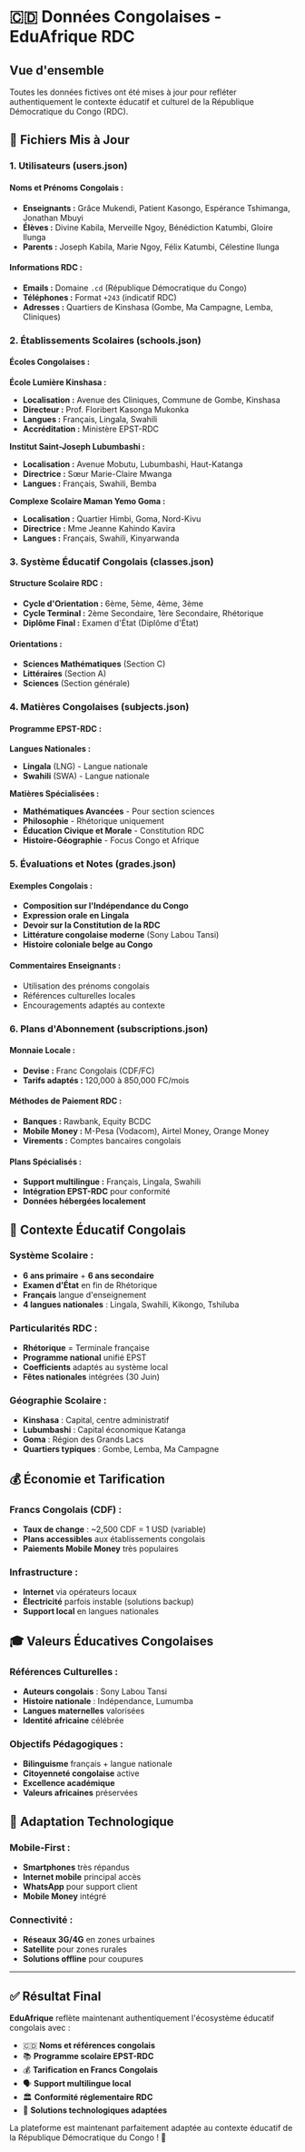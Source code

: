 # 🇨🇩 Données Congolaises - EduAfrique RDC

## Vue d'ensemble

Toutes les données fictives ont été mises à jour pour refléter authentiquement le contexte éducatif et culturel de la République Démocratique du Congo (RDC).

## 📁 Fichiers Mis à Jour

### 1. **Utilisateurs (users.json)**

#### **Noms et Prénoms Congolais :**

- **Enseignants :** Grâce Mukendi, Patient Kasongo, Espérance Tshimanga, Jonathan Mbuyi
- **Élèves :** Divine Kabila, Merveille Ngoy, Bénédiction Katumbi, Gloire Ilunga
- **Parents :** Joseph Kabila, Marie Ngoy, Félix Katumbi, Célestine Ilunga

#### **Informations RDC :**

- **Emails :** Domaine `.cd` (République Démocratique du Congo)
- **Téléphones :** Format `+243` (indicatif RDC)
- **Adresses :** Quartiers de Kinshasa (Gombe, Ma Campagne, Lemba, Cliniques)

### 2. **Établissements Scolaires (schools.json)**

#### **Écoles Congolaises :**

**École Lumière Kinshasa :**

- **Localisation :** Avenue des Cliniques, Commune de Gombe, Kinshasa
- **Directeur :** Prof. Floribert Kasonga Mukonka
- **Langues :** Français, Lingala, Swahili
- **Accréditation :** Ministère EPST-RDC

**Institut Saint-Joseph Lubumbashi :**

- **Localisation :** Avenue Mobutu, Lubumbashi, Haut-Katanga
- **Directrice :** Sœur Marie-Claire Mwanga
- **Langues :** Français, Swahili, Bemba

**Complexe Scolaire Maman Yemo Goma :**

- **Localisation :** Quartier Himbi, Goma, Nord-Kivu
- **Directrice :** Mme Jeanne Kahindo Kavira
- **Langues :** Français, Swahili, Kinyarwanda

### 3. **Système Éducatif Congolais (classes.json)**

#### **Structure Scolaire RDC :**

- **Cycle d'Orientation :** 6ème, 5ème, 4ème, 3ème
- **Cycle Terminal :** 2ème Secondaire, 1ère Secondaire, Rhétorique
- **Diplôme Final :** Examen d'État (Diplôme d'État)

#### **Orientations :**

- **Sciences Mathématiques** (Section C)
- **Littéraires** (Section A)
- **Sciences** (Section générale)

### 4. **Matières Congolaises (subjects.json)**

#### **Programme EPST-RDC :**

**Langues Nationales :**

- **Lingala** (LNG) - Langue nationale
- **Swahili** (SWA) - Langue nationale

**Matières Spécialisées :**

- **Mathématiques Avancées** - Pour section sciences
- **Philosophie** - Rhétorique uniquement
- **Éducation Civique et Morale** - Constitution RDC
- **Histoire-Géographie** - Focus Congo et Afrique

### 5. **Évaluations et Notes (grades.json)**

#### **Exemples Congolais :**

- **Composition sur l'Indépendance du Congo**
- **Expression orale en Lingala**
- **Devoir sur la Constitution de la RDC**
- **Littérature congolaise moderne** (Sony Labou Tansi)
- **Histoire coloniale belge au Congo**

#### **Commentaires Enseignants :**

- Utilisation des prénoms congolais
- Références culturelles locales
- Encouragements adaptés au contexte

### 6. **Plans d'Abonnement (subscriptions.json)**

#### **Monnaie Locale :**

- **Devise :** Franc Congolais (CDF/FC)
- **Tarifs adaptés :** 120,000 à 850,000 FC/mois

#### **Méthodes de Paiement RDC :**

- **Banques :** Rawbank, Equity BCDC
- **Mobile Money :** M-Pesa (Vodacom), Airtel Money, Orange Money
- **Virements :** Comptes bancaires congolais

#### **Plans Spécialisés :**

- **Support multilingue :** Français, Lingala, Swahili
- **Intégration EPST-RDC** pour conformité
- **Données hébergées localement**

## 🏫 **Contexte Éducatif Congolais**

### **Système Scolaire :**

- **6 ans primaire** + **6 ans secondaire**
- **Examen d'État** en fin de Rhétorique
- **Français** langue d'enseignement
- **4 langues nationales** : Lingala, Swahili, Kikongo, Tshiluba

### **Particularités RDC :**

- **Rhétorique** = Terminale française
- **Programme national** unifié EPST
- **Coefficients** adaptés au système local
- **Fêtes nationales** intégrées (30 Juin)

### **Géographie Scolaire :**

- **Kinshasa** : Capital, centre administratif
- **Lubumbashi** : Capital économique Katanga
- **Goma** : Région des Grands Lacs
- **Quartiers typiques** : Gombe, Lemba, Ma Campagne

## 💰 **Économie et Tarification**

### **Francs Congolais (CDF) :**

- **Taux de change** : ~2,500 CDF = 1 USD (variable)
- **Plans accessibles** aux établissements congolais
- **Paiements Mobile Money** très populaires

### **Infrastructure :**

- **Internet** via opérateurs locaux
- **Électricité** parfois instable (solutions backup)
- **Support local** en langues nationales

## 🎓 **Valeurs Éducatives Congolaises**

### **Références Culturelles :**

- **Auteurs congolais** : Sony Labou Tansi
- **Histoire nationale** : Indépendance, Lumumba
- **Langues maternelles** valorisées
- **Identité africaine** célébrée

### **Objectifs Pédagogiques :**

- **Bilinguisme** français + langue nationale
- **Citoyenneté congolaise** active
- **Excellence académique**
- **Valeurs africaines** préservées

## 📱 **Adaptation Technologique**

### **Mobile-First :**

- **Smartphones** très répandus
- **Internet mobile** principal accès
- **WhatsApp** pour support client
- **Mobile Money** intégré

### **Connectivité :**

- **Réseaux 3G/4G** en zones urbaines
- **Satellite** pour zones rurales
- **Solutions offline** pour coupures

---

## ✅ **Résultat Final**

**EduAfrique** reflète maintenant authentiquement l'écosystème éducatif congolais avec :

- 🇨🇩 **Noms et références congolais**
- 📚 **Programme scolaire EPST-RDC**
- 💰 **Tarification en Francs Congolais**
- 🗣️ **Support multilingue local**
- 🏛️ **Conformité réglementaire RDC**
- 📱 **Solutions technologiques adaptées**

La plateforme est maintenant parfaitement adaptée au contexte éducatif de la République Démocratique du Congo ! 🎉
